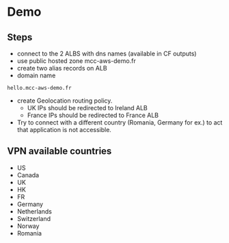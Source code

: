# Demo

## Steps

* connect to the 2 ALBS with dns names (available in CF outputs)
* use public hosted zone mcc-aws-demo.fr
* create two alias records on ALB
* domain name

```
hello.mcc-aws-demo.fr
```

* create Geolocation routing policy. 
  * UK IPs should be redirected to Ireland ALB
  * France IPs should be redirected to France ALB
* Try to connect with a different country (Romania, Germany for ex.) to act that application is not accessible.

## VPN available countries

* US
* Canada
* UK
* HK
* FR
* Germany
* Netherlands
* Switzerland
* Norway
* Romania